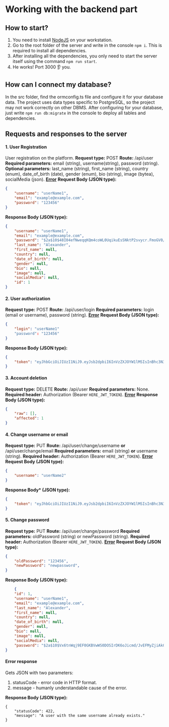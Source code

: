 # Working with the backend part

## How to start?

1. You need to install [NodeJS](https://nodejs.org/en/download/) on your workstation.
2. Go to the root folder of the server and write in the console `npm i`. This is required to install all dependencies.
3. After installing all the dependencies, you only need to start the server itself using the command `npm run start`.
4. He works! Port 3000 👂 you.

## How can I connect my database?

In the src folder, find the ormconfig.ts file and configure it for your database data. The project uses data types specific to PostgreSQL, so the project may not work correctly on other DBMS.
After configuring for your database, just write `npm run db:migrate` in the console to deploy all tables and dependencies.

## Requests and responses to the server

#### 1. User Registration

User registration on the platform.
**Request type:** POST
**Route:** /api/user
**Required parameters:** email (string), username(string), password (string).
**Optional parameters:** last_name (string), first_name (string), country (enum), date_of_birth (date), gender (enum), bio (string), image (bytea), socialMedia (json).
[**Error**](#error-response)
**Request Body (JSON type):**

```JSON
{
    "username": "userName1",
    "email": "example@example.com",
    "password": "123456"
}
```

**Response Body (JSON type):**

```JSON
{
    "username": "userName1",
    "email": "example@example.com",
    "password": "$2a$10$48I04efNweqqKQm4coWL0UqikuEsSNktP2svycr.FmoGV0/aMTjM2",
    "last_name": "Alexander",
    "first_name": null,
    "country": null,
    "date_of_birth": null,
    "gender": null,
    "bio": null,
    "image": null,
    "socialMedia": null,
    "id": 1
}
```

#### 2. User authorization

**Request type:** POST
**Route:** /api/user/login
**Required parameters:** login (email or username), password (string).
[**Error**](#error-response)
**Request Body (JSON type):**

```JSON
{
    "login": "userName1"
    "password": "123456"
}
```

**Response Body (JSON type):**

```JSON
{
    "token": "eyJhbGciOiJIUzI1NiJ9.eyJsb2dpbiI6InVzZXJOYW1lMSIsInBhc3N3b3JkIjoiMTIzNDU2IiwiaWF0IjoxNTE2MjM5MDIyfQ.6L_6G4xTG2ZWElesHV1syP1s50ZsJasit4pQNTUp4CQ"
}
```

#### 3. Account deletion

**Request type:** DELETE
**Route:** /api/user
**Required parameters:** None.
**Required header:** Authorization (Bearer `HERE_JWT_TOKEN`).
[**Error**](#error-response)
**Response Body (JSON type):**

```JSON
{
    "raw": [],
    "affected": 1
}
```

#### 4. Change username or email

**Request type:** PUT
**Route:** /api/user/change/username **or** /api/user/change/email
**Required parameters:** email (string) **or** username (string).
**Required header:** Authorization (Bearer `HERE_JWT_TOKEN`).
[**Error**](#error-response)
**Request Body (JSON type):**

```JSON
{
    "username": "userName2"
}
```

**Response Body\* (JSON type):**

```JSON
{
    "token": "eyJhbGciOiJIUzI1NiJ9.eyJsb2dpbiI6InVzZXJOYW1lMSIsInBhc3N3b3JkIjoiMTIzNDU2IiwiaWF0IjoxNTE2MjM5MDIyfQ.6L_6G4xTG2ZWElesHV1dyP1s50ZsJasit4pqNTUp4CQ"
}
```

#### 5. Change password

**Request type:** PUT
**Route:** /api/user/change/password
**Required parameters:** oldPassword (string) or newPassword (string).
**Required header:** Authorization (Bearer `HERE_JWT_TOKEN`).
[**Error**](#error-response)
**Request Body (JSON type):**

```JSON
{
    "oldPassword": "123456",
    "newPassword": "newpassword",
}
```

**Response Body (JSON type):**

```JSON
    {
    "id": 1,
    "username": "userName1",
    "email": "example@example.com",
    "last_name": "Alexander",
    "first_name": null,
    "country": null,
    "date_of_birth": null,
    "gender": null,
    "bio": null,
    "image": null,
    "socialMedia": null,
    "password": "$2a$10$Vx6tnWqj9EF0GKBVwWS0DOSIrDK6oJicmd/JvEFMyZjiAk08Bwkie"
}
```

#### Error response

Gets JSON with two parameters:

1. statusCode - error code in HTTP format.
2. message - humanly understandable cause of the error.

**Response Body (JSON type):**

```
{
    "statusCode": 422,
    "message": "A user with the same username already exists."
}
```
